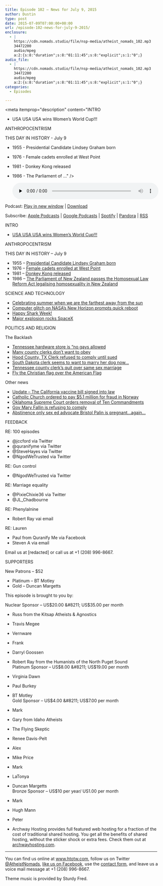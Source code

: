 ```yaml
---
title: Episode 102 – News for July 9, 2015
author: Dustin
type: post
date: 2015-07-09T07:00:00+00:00
url: /episode-102-news-for-july-9-2015/
enclosure:
  - |
    https://cdn.nomads.studio/file/nsp-media/atheist_nomads_102.mp3
    34472200
    audio/mpeg
    a:2:{s:8:"duration";s:8:"01:11:45";s:8:"explicit";s:1:"0";}
audio_file:
  - |
    https://cdn.nomads.studio/file/nsp-media/atheist_nomads_102.mp3
    34472200
    audio/mpeg
    a:2:{s:8:"duration";s:8:"01:11:45";s:8:"explicit";s:1:"0";}
categories:
  - Episodes

---
```

<div itemscope itemtype="http://schema.org/AudioObject">
  <meta itemprop="name" content="Episode 102 &#8211; News for July 9, 2015" />
  
  <meta itemprop="uploadDate" content="2015-07-09T01:00:00-06:00" />
  
  <meta itemprop="encodingFormat" content="audio/mpeg" />
  
  <meta itemprop="duration" content="PT1H11M45S" />
  
  <meta itemprop="description" content="INTRO
* USA USA USA wins Women’s World Cup!!!

ANTHROPOCENTRISM

THIS DAY IN HISTORY - July 9

* 1955 - Presidential Candidate Lindsey Graham born
* 1976 - Female cadets enrolled at West Point
* 1981 - Donkey Kong released
* 1986 - The Parliament of ..." />
  
  <meta itemprop="contentUrl" content="https://dts.podtrac.com/redirect.mp3/cdn.nomads.studio/file/nsp-media/atheist_nomads_102.mp3" />
  
  <meta itemprop="contentSize" content="32.9" />
  </p> 
  
  <div class="powerpress_player" id="powerpress_player_8359">
    <audio class="wp-audio-shortcode" id="audio-5134-103" preload="none" style="width: 100%;" controls="controls"><source type="audio/mpeg" src="https://dts.podtrac.com/redirect.mp3/cdn.nomads.studio/file/nsp-media/atheist_nomads_102.mp3?_=103" /><a href="https://dts.podtrac.com/redirect.mp3/cdn.nomads.studio/file/nsp-media/atheist_nomads_102.mp3">https://dts.podtrac.com/redirect.mp3/cdn.nomads.studio/file/nsp-media/atheist_nomads_102.mp3</a></audio>
  </div>
</div>

<p class="powerpress_links powerpress_links_mp3">
  Podcast: <a href="https://dts.podtrac.com/redirect.mp3/cdn.nomads.studio/file/nsp-media/atheist_nomads_102.mp3" class="powerpress_link_pinw" target="_blank" title="Play in new window" onclick="return powerpress_pinw('https://htotw.com/?powerpress_pinw=5134-podcast');" rel="nofollow">Play in new window</a> | <a href="https://dts.podtrac.com/redirect.mp3/cdn.nomads.studio/file/nsp-media/atheist_nomads_102.mp3" class="powerpress_link_d" title="Download" rel="nofollow" download="atheist_nomads_102.mp3">Download</a>
</p>

<p class="powerpress_links powerpress_subscribe_links">
  Subscribe: <a href="https://podcasts.apple.com/us/podcast/humanists-take-on-the-world/id530050098?mt=2&ls=1" class="powerpress_link_subscribe powerpress_link_subscribe_itunes" target="_blank" title="Subscribe on Apple Podcasts" rel="nofollow">Apple Podcasts</a> | <a href="https://www.google.com/podcasts?feed=aHR0cDovL2F0aGVpc3Rub21hZHMubGlic3luLmNvbS9yc3M%3D" class="powerpress_link_subscribe powerpress_link_subscribe_googleplay" target="_blank" title="Subscribe on Google Podcasts" rel="nofollow">Google Podcasts</a> | <a href="https://open.spotify.com/show/3LzK2xZGike6Tc1GEMtMbr?si=LieN9SNuTpq96smuaUsH8A" class="powerpress_link_subscribe powerpress_link_subscribe_spotify" target="_blank" title="Subscribe on Spotify" rel="nofollow">Spotify</a> | <a href="https://www.pandora.com/podcast/atheist-nomads/PC:10122?corr=62071012&part=ug" class="powerpress_link_subscribe powerpress_link_subscribe_pandora" target="_blank" title="Subscribe on Pandora" rel="nofollow">Pandora</a> | <a href="https://htotw.com/feed/podcast/" class="powerpress_link_subscribe powerpress_link_subscribe_rss" target="_blank" title="Subscribe via RSS" rel="nofollow">RSS</a>
</p>

INTRO  
* <a href="http://edition.cnn.com/2015/07/06/football/womens-world-cup-final/index.html" target="_blank" rel="noopener">USA USA USA wins Women’s World Cup!!!</a>

ANTHROPOCENTRISM

THIS DAY IN HISTORY &#8211; July 9

* 1955 &#8211; <a href="https://en.wikipedia.org/wiki/Lindsey_Graham" target="_blank" rel="noopener">Presidential Candidate Lindsey Graham born</a>  
* 1976 &#8211; <a href="http://www.history.com/this-day-in-history/female-cadets-enrolled-at-west-point" target="_blank" rel="noopener">Female cadets enrolled at West Point</a>  
* 1981 &#8211; <a href="https://en.wikipedia.org/wiki/Donkey_Kong" target="_blank" rel="noopener">Donkey Kong released</a>  
* 1986 &#8211; <a href="https://en.wikipedia.org/wiki/Homosexual_Law_Reform_Act_1986" target="_blank" rel="noopener">The Parliament of New Zealand passes the Homosexual Law Reform Act legalising homosexuality in New Zealand</a>

SCIENCE AND TECHNOLOGY

* <a href="http://phys.org/news/2015-07-earth-aphelion.html" target="_blank" rel="noopener">Celebrating summer when we are the farthest away from the sun</a>  
* <a href="http://phys.org/news/2015-07-spacecraft-pluto-recovers.html" target="_blank" rel="noopener">Computer glitch on NASA’s New Horizon prompts quick reboot</a>  
* <a href="http://www.cnn.com/2015/07/02/us/north-carolina-shark-attack/" target="_blank" rel="noopener">Happy Shark Week!</a>  
* <a href="http://www.floridatoday.com/story/tech/science/space/2015/07/06/spacex-preliminary-falcon-failure-cause-week/29761611/" target="_blank" rel="noopener">Major explosion rocks SpaceX</a>

POLITICS AND RELIGION

The Backlash

* <a href="http://www.wbir.com/story/news/local/claiborne-hancock-grainger-union/2015/06/30/store-puts-up-no-gays-allowed-sign-after-same-sex-marriage-ruling/29497621/" target="_blank" rel="noopener">Tennessee hardware store is “no gays allowed</a>  
* <a href="http://www.rawstory.com/2015/06/i-dont-stand-alone-county-clerks-invoke-religious-freedom-to-ignore-law-on-same-sex-marriage/" target="_blank" rel="noopener">Many county clerks don’t want to obey</a>  
* <a href="http://thinkprogress.org/lgbt/2015/07/07/3677515/texas-clerk-marriage-lawsuit/" target="_blank" rel="noopener">Hood County, TX Clerk refused to comply until sued</a>  
* <a href="http://www.ksfy.com/home/headlines/Sioux-Falls-woman-made-over-offensive-comment-from-county-employee-310824651.html?device=tablet&c=y" target="_blank" rel="noopener">South Dakota clerk seems to want to marry her dog now&#8230;</a>  
* <a href="http://www.wbir.com/story/news/2015/07/02/clerk-employees-quit-rather-than-issue-gay-marriage-licenses/29646743/" target="_blank" rel="noopener">Tennessee county clerk&#8217;s quit over same sex marriage</a>  
* <a href="http://www.rawstory.com/2015/07/anti-gay-nc-pastor-launches-movement-to-fly-christian-flag-above-the-american-flag/" target="_blank" rel="noopener">Fly the Christian flag over the American Flag</a>

Other news

* <a href="http://www.sacbee.com/news/politics-government/capitol-alert/article25834726.html" target="_blank" rel="noopener">Update &#8211; The California vaccine bill signed into law</a>  
* <a href="http://www.upi.com/Top_News/World-News/2015/07/01/Catholic-Church-in-Norway-ordered-to-pay-51-million-for-fraud/9071435757885/?spt=sec&or=tn" target="_blank" rel="noopener">Catholic Church ordered to pay $5.1 million for fraud in Norway</a>  
* <a href="http://www.tulsaworld.com/news/capitol_report/state-supreme-court-rules-against-ten-commandments-monument-at-capitol/article_5f8354f8-e0aa-56ec-8f0b-315b4a4475e2.html?mode=jqm" target="_blank" rel="noopener">Oklahoma Supreme Court orders removal of Ten Commandments</a>  
* <a href="http://www.tulsaworld.com/news/capitol_report/ten-commandments-monument-to-remain-at-capitol-gov-mary-fallin/article_b6a922ce-2d5e-5675-9929-5f18658ee5b9.html" target="_blank" rel="noopener">Gov Mary Fallin is refusing to comply</a>  
* <a href="http://www.rawstory.com/2015/06/can-bristol-palin-finally-admit-that-abstinence-education-is-garbage/" target="_blank" rel="noopener">Abstinence only sex ed advocate Bristol Palin is pregnant&#8230;again&#8230;</a>

FEEDBACK

RE: 100 episodes  
* @jccford via Twitter  
* @quranifyme via Twitter  
* @SteveHayes via Twitter  
* @NgodWeTrusted via Twitter

RE: Gun control  
* @NgodWeTrusted via Twitter

RE: Marriage equality  
* @PixieChixie36 via Twitter  
* @JL_Chadbourne

RE: Phenylalnine  
* Robert Ray vai email

RE: Lauren  
* Paul from Quranify Me via Facebook  
* Steven A via email

Email us at [redacted] or call us at +1 (208) 996-8667.

SUPPORTERS

New Patrons &#8211; $52

* Platinum &#8211; BT Motley  
* Gold &#8211; Duncan Margetts

This episode is brought to you by:

Nuclear Sponsor &#8211; US$20.00 &#8211; US$35.00 per month  
* Russ from the Kitsap Atheists & Agnostics  
* Travis Megee  
* Vernware  
* Frank  
* Darryl Goossen  
* Robert Ray from the Humanists of the North Puget Sound  
Platinum Sponsor &#8211; US$8.00 &#8211; US$19.00 per month  
* Virginia Dawn  
* Paul Burkey  
* BT Motley  
Gold Sponsor &#8211; US$4.00 &#8211; US$7.00 per month  
* Mark  
* Gary from Idaho Atheists  
* The Flying Skeptic  
* Renee Davis-Pelt  
* Alex  
* Mike Price  
* Mark  
* LaTonya  
* Duncan Margetts  
Bronze Sponsor &#8211; US$10 per year/ US1.00 per month  
* Mark  
* Hugh Mann  
* Peter

* Archway Hosting provides full featured web hosting for a fraction of the cost of traditional shared hosting. You get all the benefits of shared hosting, without the sticker shock or extra fees. Check them out at <a href="http://archwayhosting.com/" target="_blank" rel="noopener">archwayhosting.com</a>.

<hr width="500" />

You can find us online at <a href="https://www.htotw.com/" target="_blank" rel="noopener">www.htotw.com</a>, follow us on Twitter <a href="https://htotw.com/twitter" target="_blank" rel="noopener">@AtheistNomads</a>, <a href="https://htotw.com/facebook" target="_blank" rel="noopener">like us on Facebook</a>, use the [contact form](https://htotw.com/contact), and leave us a voice mail message at +1 (208) 996-8667.

Theme music is provided by Sturdy Fred.